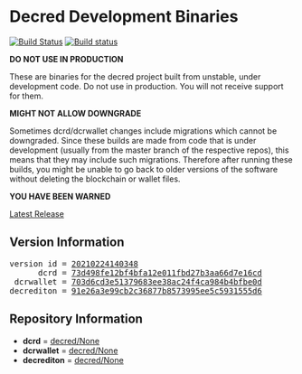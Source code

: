 
# Decred Development Binaries

[![Build Status](https://travis-ci.org/matheusd/decred-weekly-builds.svg?branch=v20210224140348)](https://travis-ci.org/matheusd/decred-weekly-builds) [![Build status](https://ci.appveyor.com/api/projects/status/hncgrnv0xuqb6s3c/branch/master?svg=true)](https://ci.appveyor.com/project/matheusd/decred-weekly-builds/branch/master)


**DO NOT USE IN PRODUCTION**

These are binaries for the decred project built from unstable, under development
code. Do not use in production. You will not receive support for them.

**MIGHT NOT ALLOW DOWNGRADE**

Sometimes dcrd/dcrwallet changes include migrations which cannot be downgraded.
Since these builds are made from code that is under development (usually from
the master branch of the respective repos), this means that they may include such
migrations. Therefore after running these builds, you might be unable to go back
to older versions of the software without deleting the blockchain or wallet
files.

**YOU HAVE BEEN WARNED**

[Latest Release](https://github.com/matheusd/decred-weekly-builds/releases/latest)

## Version Information

<pre>
version id = <a href="https://github.com/matheusd/decred-weekly-builds/releases/tag/v20210224140348">20210224140348</a>
      dcrd = <a href="https://github.com/decred/dcrd/commits/73d498fe12bf4bfa12e011fbd27b3aa66d7e16cd">73d498fe12bf4bfa12e011fbd27b3aa66d7e16cd</a>
 dcrwallet = <a href="https://github.com/decred/dcrwallet/commits/703d6cd3e51379683ee38ac24f4ca984b4bfbe0d">703d6cd3e51379683ee38ac24f4ca984b4bfbe0d</a>
decrediton = <a href="https://github.com/decred/decrediton/commits/91e26a3e99cb2c36877b8573995ee5c5931555d6">91e26a3e99cb2c36877b8573995ee5c5931555d6</a>
</pre>

## Repository Information

- **dcrd** = [decred/None](https://github.com/decred/dcrd)
- **dcrwallet** = [decred/None](https://github.com/decred/dcrwallet)
- **decrediton** = [decred/None](https://github.com/decred/decrediton)


